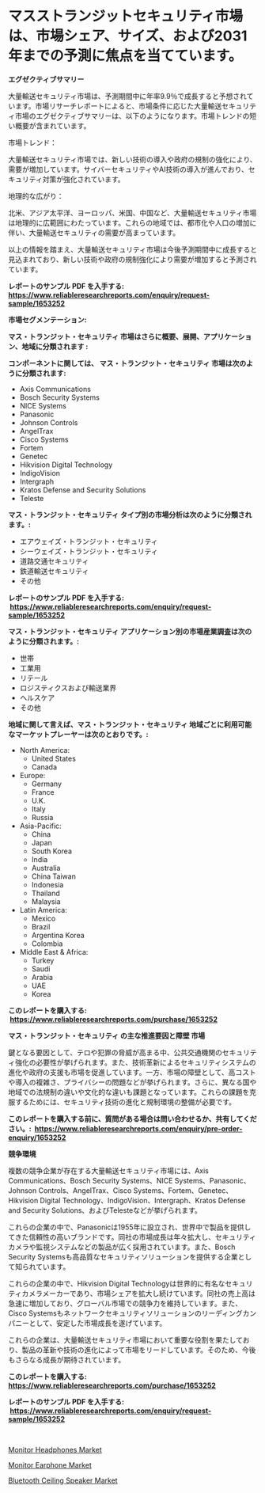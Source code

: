 <p><h1>マスストランジットセキュリティ市場は、市場シェア、サイズ、および2031年までの予測に焦点を当てています。</h1></p><p><strong>エグゼクティブサマリー</strong></p>
<p><p>大量輸送セキュリティ市場は、予測期間中に年率9.9％で成長すると予想されています。市場リサーチレポートによると、市場条件に応じた大量輸送セキュリティ市場のエグゼクティブサマリーは、以下のようになります。市場トレンドの短い概要が含まれています。</p><p>市場トレンド：</p><p>大量輸送セキュリティ市場では、新しい技術の導入や政府の規制の強化により、需要が増加しています。サイバーセキュリティやAI技術の導入が進んでおり、セキュリティ対策が強化されています。</p><p>地理的な広がり：</p><p>北米、アジア太平洋、ヨーロッパ、米国、中国など、大量輸送セキュリティ市場は地理的に広範囲にわたっています。これらの地域では、都市化や人口の増加に伴い、大量輸送セキュリティの需要が高まっています。</p><p>以上の情報を踏まえ、大量輸送セキュリティ市場は今後予測期間中に成長すると見込まれており、新しい技術や政府の規制強化により需要が増加すると予測されています。</p></p>
<p><strong>レポートのサンプル PDF を入手する: <a href="https://www.reliableresearchreports.com/enquiry/request-sample/1653252">https://www.reliableresearchreports.com/enquiry/request-sample/1653252</a></strong></p>
<p><strong>市場セグメンテーション:</strong></p>
<p><strong> マス・トランジット・セキュリティ 市場はさらに概要、展開、アプリケーション、地域に分類されます :</strong></p>
<p><strong>コンポーネントに関しては、 マス・トランジット・セキュリティ 市場は次のように分類されます: &nbsp;</strong></p>
<p><ul><li>Axis Communications</li><li>Bosch Security Systems</li><li>NICE Systems</li><li>Panasonic</li><li>Johnson Controls</li><li>AngelTrax</li><li>Cisco Systems</li><li>Fortem</li><li>Genetec</li><li>Hikvision Digital Technology</li><li>IndigoVision</li><li>Intergraph</li><li>Kratos Defense and Security Solutions</li><li>Teleste</li></ul></p>
<p><strong> マス・トランジット・セキュリティ タイプ別の市場分析は次のように分類されます。:</strong></p>
<p><ul><li>エアウェイズ・トランジット・セキュリティ</li><li>シーウェイズ・トランジット・セキュリティ</li><li>道路交通セキュリティ</li><li>鉄道輸送セキュリティ</li><li>その他</li></ul></p>
<p><strong>レポートのサンプル PDF を入手する: &nbsp;<a href="https://www.reliableresearchreports.com/enquiry/request-sample/1653252">https://www.reliableresearchreports.com/enquiry/request-sample/1653252</a></strong></p>
<p><strong> マス・トランジット・セキュリティ アプリケーション別の市場産業調査は次のように分類されます。:</strong></p>
<p><ul><li>世帯</li><li>工業用</li><li>リテール</li><li>ロジスティクスおよび輸送業界</li><li>ヘルスケア</li><li>その他</li></ul></p>
<p><strong>地域に関して言えば、マス・トランジット・セキュリティ 地域ごとに利用可能なマーケットプレーヤーは次のとおりです。:</strong></p>
<p><ul>
    <li>
        North America:
        <ul>
            <li>United States</li>
            <li>Canada</li>
        </ul>
    </li>
    <li>
        Europe:
        <ul>
            <li>Germany</li>
            <li>France</li>
            <li>U.K.</li>
            <li>Italy</li>
            <li>Russia</li>
        </ul>
    </li>
    <li>
        Asia-Pacific:
        <ul>
            <li>China</li>
            <li>Japan</li>
            <li>South Korea</li>
            <li>India</li>
            <li>Australia</li>
            <li>China Taiwan</li>
            <li>Indonesia</li>
            <li>Thailand</li>
            <li>Malaysia</li>
        </ul>
    </li>
    <li>
        Latin America:
        <ul>
            <li>Mexico</li>
            <li>Brazil</li>
            <li>Argentina Korea</li>
            <li>Colombia</li>
        </ul>
    </li>
    <li>
        Middle East & Africa:
        <ul>
            <li>Turkey</li>
            <li>Saudi</li>
            <li>Arabia</li>
            <li>UAE</li>
            <li>Korea</li>
        </ul>
    </li>
    </ul></p>
<p><strong>このレポートを購入する: &nbsp;<a href="https://www.reliableresearchreports.com/purchase/1653252">https://www.reliableresearchreports.com/purchase/1653252</a></strong></p>
<p><strong>マス・トランジット・セキュリティ の主な推進要因と障壁 市場</strong></p>
<p><p>鍵となる要因として、テロや犯罪の脅威が高まる中、公共交通機関のセキュリティ強化の必要性が挙げられます。また、技術革新によるセキュリティシステムの進化や政府の支援も市場を促進しています。一方、市場の障壁として、高コストや導入の複雑さ、プライバシーの問題などが挙げられます。さらに、異なる国や地域での法規制の違いや文化的な違いも課題となっています。これらの課題を克服するためには、セキュリティ技術の進化と規制環境の整備が必要です。</p></p>
<p><strong>このレポートを購入する前に、質問がある場合は問い合わせるか、共有してください。:&nbsp; <a href="https://www.reliableresearchreports.com/enquiry/pre-order-enquiry/1653252">https://www.reliableresearchreports.com/enquiry/pre-order-enquiry/1653252</a></strong></p>
<p><strong>競争環境</strong></p>
<p><p>複数の競争企業が存在する大量輸送セキュリティ市場には、Axis Communications、Bosch Security Systems、NICE Systems、Panasonic、Johnson Controls、AngelTrax、Cisco Systems、Fortem、Genetec、Hikvision Digital Technology、IndigoVision、Intergraph、Kratos Defense and Security Solutions、およびTelesteなどが挙げられます。</p><p>これらの企業の中で、Panasonicは1955年に設立され、世界中で製品を提供してきた信頼性の高いブランドです。同社の市場成長は年々拡大し、セキュリティカメラや監視システムなどの製品が広く採用されています。また、Bosch Security Systemsも高品質なセキュリティソリューションを提供する企業として知られています。</p><p>これらの企業の中で、Hikvision Digital Technologyは世界的に有名なセキュリティカメラメーカーであり、市場シェアを拡大し続けています。同社の売上高は急速に増加しており、グローバル市場での競争力を維持しています。また、Cisco Systemsもネットワークセキュリティソリューションのリーディングカンパニーとして、安定した市場成長を遂げています。</p><p>これらの企業は、大量輸送セキュリティ市場において重要な役割を果たしており、製品の革新や技術の進化によって市場をリードしています。そのため、今後もさらなる成長が期待されています。</p></p>
<p><strong>このレポートを購入する: &nbsp; <a href="https://www.reliableresearchreports.com/purchase/1653252">https://www.reliableresearchreports.com/purchase/1653252</a></strong></p>
<p><strong>レポートのサンプル PDF を入手する: &nbsp;<a href="https://www.reliableresearchreports.com/enquiry/request-sample/1653252">https://www.reliableresearchreports.com/enquiry/request-sample/1653252</a></strong><strong></strong></p>
<p>&nbsp;</p>
<p><p><a href="https://github.com/irfadac/Market-Research-Report-List-2/blob/main/monitor-headphones-market.md">Monitor Headphones Market</a></p><p><a href="https://github.com/ashepherd82/Market-Research-Report-List-3/blob/main/monitor-earphone-market.md">Monitor Earphone Market</a></p><p><a href="https://github.com/myacatherineblakecaczo9vcsw/Market-Research-Report-List-2/blob/main/bluetooth-ceiling-speaker-market.md">Bluetooth Ceiling Speaker Market</a></p></p>